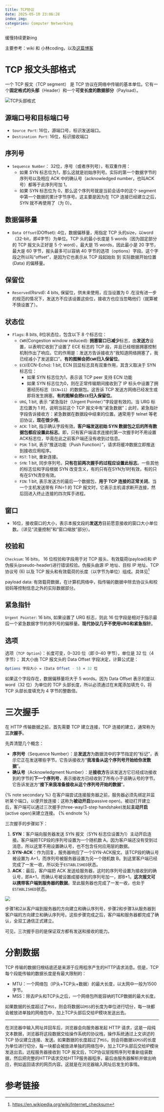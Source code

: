 ```yaml
---
title: TCP协议
date: 2025-05-10 23:06:28
index_img:
categories: Computer Networking
---
```


缓慢持续更新ing


主要参考：wiki 和 小林coding，以及[这篇博客](https://www.cnblogs.com/jojop/p/14111160.html)

# TCP 报文头部格式

一个 TCP 报文（TCP segment） 是 TCP 协议在网络中传输的基本单位。它有一个**固定格式的头部**（Header）和一个**可变长度的数据部分**（Payload）。

![TCP头部格式](https://s21.ax1x.com/2025/05/10/pEODgrd.png)

## 源端口号和目标端口号

- `Source Port`: 16位，源端口号，标识发送端口。
- `Destination Port`: 16位，标识接收端口

## 序列号

- `Sequence Number`： 32位，序号（或者序列号），有双重作用：
  - 如果 SYN 标志位为1，那么这就是初始序列号。实际的第一个数据字节的序列号以及相应 ACK 中的确认号（acknowledged number，也叫ACK号）都等于此序列号加 1。
  - 如果 SYN 标志位为 0，那么这个序列号就是当前会话中的这个 segment 中第一个数据的累计字节序号。这主要是因为在 TCP 连接已经建立之后，SYN 就不再使用了（为 0）。

## 数据偏移量

- `Data Offset`(DOffset): 4位，数据偏移量，用指定 TCP 头的size，以word（32-bit，即4字节）为单位。TCP 头的最小长度是 5 words（因为固定部分的 TCP 报文头正好是 5 个 word），最大是 15 words，因此最小是 20 字节，最大是 60 字节，报头最多可以容纳 40 字节的选项（options）字段。这个字段之所以叫“offset”，是因为它也表示从 TCP 段起始处 到 实际数据开始位置(Data) 的偏移量。

## 保留位

- `Reserved`(Rsrvd): 4 bits, 保留位，供未来使用，应当设置为 0 .在没有进一步的规范的情况下，发送方不应该设置这些位，接收方也应当忽略他们（就算被不慎设置了）。

## 状态位

- `Flags`: 8 bits, 8位状态位，包含以下 8 个标志位：
  - `CWR`(Congestion window reduced): **拥塞窗口已减少**标志，由**发送方**设置，以表明它收到了设置了 ECE 标志的 TCP 段，并且已经根据拥塞控制机制作出了响应。它的作用是：发送方告诉接收方“我知道网络拥塞了，我已经减小了发送窗口”。**有的图解会把`CWR`归入保留位**。
  - `ECE`(ECN-Echo): 1 bit, ECN 回显标志具有双重作用，其含义取决于 SYN 标志位：
    - 如果 SYN 标志位为1，表示该 TCP peer 支持 ECN 功能
    - 如果 SYN 标志位为0，则在正常传输期间接收到了 IP 标头中设置了拥塞经历标志（`ECN=11`）的数据包。这告诉 TCP 发送方网络已经发生或即将发生拥塞。**有的图解会把`ECE`归入保留位**。
  - `URG`, 1 bit, 表示 “紧急指针（Urgent Pointer）”字段是有效的。当 URG 标志位置为 1 时，说明当前这个 TCP 报文中有“紧急数据”；此时，紧急指针字段告诉接收方：紧急数据在数据段中结束的位置。通常用于 telnet 等老旧协议，**现在很少用**。
  - `ACK`: 1 bit, 指示确认字段有效。**客户端发送初始 SYN 数据包之后的所有数据包都应设置此标志**。即，只有客户端请求连接的第一次握手时不用设置ACK标志位，毕竟在此之前客户端还没有收到过信息。
  - `PSH`: 1 bit, 表示“推送功能（Push Function）”，请求将缓冲数据立即推送到接收应用程序。
  - `RST`: 1 bit, 重新连接。
  - `SYN`: 1 bit, 同步序列号。**只有在前两次握手的过程应设置此标志**。一些其他的标志位和字段根据 SYN 改变含义，有的只有在SYN为1时有效，有的只有在SYN清空有效。
  - `FIN`: 1 bit, 表示发送方的最后一个数据包，**用于 TCP 连接的正常关闭**。当一个主机发送带有 FIN=1 的 TCP 报文时，它表示主机请求断开连接，然后回进入终止连接的四次挥手进程。

## 窗口

- 16位，接收窗口的大小，表示本报文段的**发送方**目前愿意接收的窗口大小单位数。（详见“流量控制”和“窗口缩放”部分）。

## 校验和

`Checksum`: 16 bits， 16 位校验和字段用于对 TCP 报头、有效载荷(payload)和 IP 伪报头(pseudo-header)进行错误校验。伪报头由源 IP 地址、目标 IP 地址、TCP 协议号 (6) 以及 TCP 报头和有效载荷的长度（以字节为单位）组成。具体见[^1]

payload data: 有效载荷数据，在计算机网络中，指传输的数据中除去协议头和校验码等控制信息之外的实际数据部分。

## 紧急指针

`Urgent Pointer`: 16 bits, 如果设置了 URG 标志，则此 16 位字段是相对于指示最后一个紧急数据字节的序列号的偏移量。**现代协议几乎不使用URG和紧急指针**。

## 选项

选项（`TCP Option`）：长度可变，0–320 位（即 0–40 字节），单位是 32 位（4 字节）；
其大小由 TCP 报文头的 Data Offset 字段决定，计算公式是：
```mathematica
Options 字段大小 = (Data Offset - 5) × 32 位
```

如果这个字段存在，数据偏移量将大于 5 words。因为 Data Offset 表示的是以 word（32 位）为单位的 TCP 头部长度，所以必须通过在末尾添加填充 0，将 TCP 头部长度填充为 4 字节的整数倍。

# 三次握手

在 HTTP 传输数据之前，首先需要 TCP 建立连接，TCP 连接的建立，通常称为**三次握手**。

先弄清楚几个概念：

- **序列号**（Sequence Number）：是**发送方**为数据流中的字节指定的“标记”，表示它正在发送哪些字节。它告诉接收方“**我准备从这个序列号开始给你发数据**”。
- **确认号**（Acknowledgment Number）：是**接收方**告诉发送方它已经成功接收到的字节的**下一个序列号**，表示接收方已经收到了所有小于该确认号的字节。它告诉发送方“**接下来我准备接收从这个序列号开始的数据**”。

{% note secondary %}
在客户端尝试连接服务器之前，服务器必须先绑定并监听某个端口，以便开放连接：这称为**被动开启**(passive open)。被动打开建立后，客户端可以通过三次握手(three-way/3-step handshake)发起**主动开启**(active open)来建立连接。
{% endnote %}

三次握手的步骤如下：

1. **SYN**：客户端向服务器发送 SYN 报文（SYN 标志位设置为1）主动开启连接。客户端把TCP段的序列号设置为一个随机数 A。因为客户端还没有受到过消息，所以这里不用设置确认号，也不包含任何应用层的数据。
2. **SYN-ACK**：作为回复，服务器响应了一个SYN-ACK报文。该TCP段的确认号被设置为 A+1，而序列号被服务器设置为另一个随机数 B。到这里客户端已经完成了一发一收，所以处于`ESTABLISHED`状态。
3. **ACK**：最后，客户端把 ACK 发送给服务器，这时的序列号设置为接收到的确认号，即A+1，而确认号被设置成接收到的序列号加一，即B+1。**这次报文可以携带客户端到服务器的数据**。至此服务器也完成了一发一收，也处于`ESTABLISHED`状态。

![](https://s21.ax1x.com/2025/05/11/pEOHxFf.png)

步骤1和2从客户端到服务器的方向建立和确认序列号，步骤2和步骤3从服务器到客户端的方向建立和确认序列号。这些步骤完成之后，客户端和服务器都完成了确认，全双工通信正式建立。

可见，三次握手目的是保证双方都有发送和接收的能力。

# 分割数据

TCP 传输的数据归根结底还是来源于应用程序产生的HTTP请求消息。但是，TCP每个段能传输的数据长度是有最大限制的：

- MTU：一个网络包（IP头+TCP头+数据）的最大长度，以太网中一般为1500字节。
- MSS：除去IP头和TCP头之后，一个网络包所能容纳的TCP数据的最大长度。

如果数据的长度超过了`MSS`，则会将数据以`MSS`的长度为单位进行切分，每一块都会被放进单独的网络包中，加上TCP头部后交给IP模块发送出去。

---


在浏览器中输入网址并回车后，浏览器会向服务器发起 HTTP 请求，这是一段纯文本数据，浏览器将这段数据交给操作系统的协议栈，操作系统通过上文讲述的 TCP 协议建立连接、发送。如果数据的长度超过了`MSS`，则会将数据以`MSS`的长度为单位进行切分，每一块都会被放进单独的网络包中，加上TCP头部后交给IP模块发送出去。远程服务器接收到 TCP 报文后，TCP协议层按照序列号重新组装数据，然后把完整的HTTP请求交给HTTP服务器程序，最后由服务器解析并做出响应，例如返回请求的网页内容。这就是在浏览器输入网址后发生的事情。





# 参考链接

[^1]: https://en.wikipedia.org/wiki/Internet_checksum
